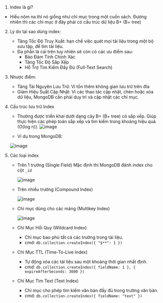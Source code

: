 
1. Index là gì?
  - Hiểu nôm na thì nó giống như chỉ mục trong một cuốn sách. Đương nhiên thì các chỉ mục ở đây phải có cấu trúc dữ liệu B+ (B+ tree)
   
2. Lý do tại sao dùng index:
    - Tăng Tốc Độ Truy Xuất: hạn chế việc quét mọi tài liệu trong một bộ sưu tập, để tìm tài liệu.
    - Đa phần là cái trên tuy nhiên sẽ còn có các ưu điểm sau:
      + Bảo Đảm Tính Chính Xác
      + Tăng Tốc Độ Sắp Xếp
      + Hỗ Trợ Tìm Kiếm Đầy Đủ (Full-Text Search)

3. Nhược điểm:
   - Tăng Tài Nguyên Lưu Trữ:  Vì tốn thêm không gian lưu trữ trên đĩa
   - Giảm Hiệu Suất Cập Nhật: Vì các thao tác cập nhật, chèn hoặc xóa dữ liệu, MongoDB cần phải duy trì và cập nhật các chỉ mục.

4. Cấu trúc lưu trữ Index
   - Thường được triển khai dưới dạng cây B+ (B+ tree) có sắp xếp. Giúp thực hiện các phép toán sắp xếp và tìm kiếm trong khoảng hiệu quả (O(log n)).
   ![image](https://github.com/user-attachments/assets/f25d2739-0fbd-4a3b-a77f-0abbc4d6daa8)

   - Ví dụ trong MongoDB:
     
    ![image](https://github.com/user-attachments/assets/8c3e355a-a720-4a94-9470-5d3ee3fa49c4)

5. Các loại index
   - Trên 1 trường (Single Field)
     Mặc định thì MongoDB đánh index cho cột `_id`
     
     ![image](https://github.com/user-attachments/assets/08f1ab05-d086-4f92-a987-324285ebd6cf)
     
   - Trên nhiều trường (Compound Index)
     
     ![image](https://github.com/user-attachments/assets/ea55b8d8-87e6-4d67-b1dc-f97d41c0def5)

   - Chỉ mục dùng cho các mảng (Multikey Index)
     
     ![image](https://github.com/user-attachments/assets/dcfffc9b-9b0a-4ec2-9394-22d4cb4a0b5c)

   - Chỉ Mục Hồi Quy (Wildcard Index)
     + Chỉ mục bao phủ tất cả các trường trong tài liệu.
     + cmd: `db.collection.createIndex({ "$**": 1 })`

   - Chỉ Mục TTL (Time-To-Live Index)
     + Tự động xóa các tài liệu sau một khoảng thời gian nhất định.
     + cmd: `db.collection.createIndex({ fieldName: 1 }, { expireAfterSeconds: 3600 })`
    
   - Chỉ Mục Tìm Text (Text Index)
     + Chỉ mục cho phép tìm kiếm văn bản đầy đủ trong trường văn bản.
     + cmd: `db.collection.createIndex({ fieldName: "text" })`



